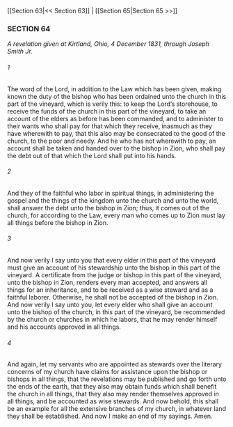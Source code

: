 [[Section 63|<< Section 63]]  |  [[Section 65|Section 65 >>]]

### SECTION 64

*A revelation given at Kirtland, Ohio, 4 December 1831, through Joseph Smith Jr.*

###### 1
The word of the Lord, in addition to the Law which has been given, making known the duty of the bishop who has been ordained unto the church in this part of the vineyard, which is verily this: to keep the Lord’s storehouse, to receive the funds of the church in this part of the vineyard, to take an account of the elders as before has been commanded, and to administer to their wants who shall pay for that which they receive, inasmuch as they have wherewith to pay, that this also may be consecrated to the good of the church, to the poor and needy. And he who has not wherewith to pay, an account shall be taken and handed over to the bishop in Zion, who shall pay the debt out of that which the Lord shall put into his hands.

###### 2
And they of the faithful who labor in spiritual things, in administering the gospel and the things of the kingdom unto the church and unto the world, shall answer the debt unto the bishop in Zion; thus, it comes out of the church, for according to the Law, every man who comes up to Zion must lay all things before the bishop in Zion.

###### 3
And now verily I say unto you that every elder in this part of the vineyard must give an account of his stewardship unto the bishop in this part of the vineyard. A certificate from the judge or bishop in this part of the vineyard, unto the bishop in Zion, renders every man accepted, and answers all things for an inheritance, and to be received as a wise steward and as a faithful laborer. Otherwise, he shall not be accepted of the bishop in Zion. And now verily I say unto you, let every elder who shall give an account unto the bishop of the church, in this part of the vineyard, be recommended by the church or churches in which he labors, that he may render himself and his accounts approved in all things.

###### 4
And again, let my servants who are appointed as stewards over the literary concerns of my church have claims for assistance upon the bishop or bishops in all things, that the revelations may be published and go forth unto the ends of the earth, that they also may obtain funds which shall benefit the church in all things, that they also may render themselves approved in all things, and be accounted as wise stewards. And now behold, this shall be an example for all the extensive branches of my church, in whatever land they shall be established. And now I make an end of my sayings. Amen.